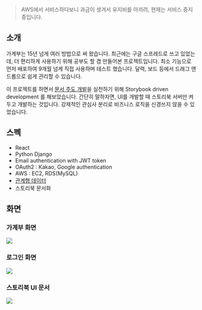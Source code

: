 > AWS에서 서비스하다보니 과금이 생겨서 유지비를 아끼려, 현재는 서비스 중지중입니다.

## 소개

가계부는 15년 넘게 여러 방법으로 써 왔습니다. 최근에는 구글 스프레드로 쓰고 있었는데, 더 편리하게 사용하기 위해 공부도 할 겸 만들어본 프로젝트입니다. 최소 기능으로 먼저 배포하여 9개월 넘게 직접 사용하며 테스트 했습니다. 달력, 보드 등에서 드래그 앤 드롭으로 쉽게 관리할 수 있습니다.

이 프로젝트를 하면서 [문서 주도 개발](문서%20주도%20개발.md)을 실천하기 위해 Storybook driven development 를 해보았습니다. 간단히 말하자면, UI를 개발할 때 스토리북 서버만 켜두고 개발하는 것입니다. 강제적인 관심사 분리로 비즈니스 로직을 신경쓰지 않을 수 있었습니다.

## 스펙

- React
- Python Django
- Email authentication with JWT token
- OAuth2 : Kakao, Google authentication
- AWS : EC2, RDS(MySQL)
- [관계형 데이터](https://drawsql.app/teams/johnyworld/diagrams/tumssum)
- 스토리북 문서화

## 화면

### 가계부 화면

![](https://johnyworld2019.s3.ap-northeast-2.amazonaws.com/images/resume/tumssum-1.jpg)

### 로그인 화면

![](https://johnyworld2019.s3.ap-northeast-2.amazonaws.com/images/resume/tumssum-2.png)

### 스토리북 UI 문서

![](https://johnyworld2019.s3.ap-northeast-2.amazonaws.com/images/resume/tumssum-3.png)